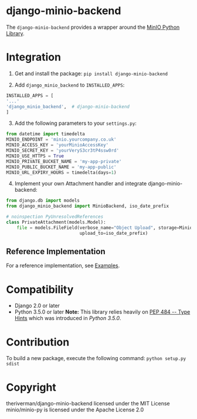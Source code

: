 # django-minio-backend
The `django-minio-backend` provides a wrapper around the 
[MinIO Python Library](https://docs.min.io/docs/python-client-quickstart-guide.html).

# Integration
1. Get and install the package:
`pip install django-minio-backend`

2. Add `django_minio_backend` to `INSTALLED_APPS`:
```python
INSTALLED_APPS = [
'...'
'django_minio_backend',  # django-minio-backend
]
```

3. Add the following parameters to your `settings.py`:
```python
from datetime import timedelta
MINIO_ENDPOINT = 'minio.yourcompany.co.uk'
MINIO_ACCESS_KEY = 'yourMinioAccessKey'
MINIO_SECRET_KEY = 'yourVeryS3cr3tP4ssw0rd'
MINIO_USE_HTTPS = True
MINIO_PRIVATE_BUCKET_NAME = 'my-app-private'
MINIO_PUBLIC_BUCKET_NAME = 'my-app-public'
MINIO_URL_EXPIRY_HOURS = timedelta(days=1)
```

4. Implement your own Attachment handler and integrate django-minio-backend:
```python
from django.db import models
from django_minio_backend import MinioBackend, iso_date_prefix

# noinspection PyUnresolvedReferences
class PrivateAttachment(models.Model):   
    file = models.FileField(verbose_name="Object Upload", storage=MinioBackend(is_public=False),
                            upload_to=iso_date_prefix)
```

## Reference Implementation
For a reference implementation, see [Examples](examples).

# Compatibility
  * Django 2.0 or later
  * Python 3.5.0 or later
**Note:** This library relies heavily on [PEP 484 -- Type Hints](https://www.python.org/dev/peps/pep-0484/) which was introduced in *Python 3.5.0*.

# Contribution
To build a new package, execute the following command:
`python setup.py sdist`

# Copyright
theriverman/django-minio-backend licensed under the MIT License
minio/minio-py is licensed under the Apache License 2.0
